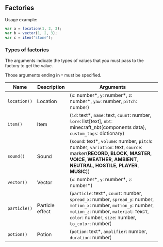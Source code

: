 ## Factories

Usage example:
```ts
var a = location(1, 2, 3);
var b = vector(1, 2, 3);
var c = item("stone");
```

### Types of factories

The arguments indicate the types of values that you must pass to the factory to get the value.

Those arguments ending in `*` must be specified.

| **Name**     | **Description**   | **Arguments**                                                                                                                                                                                                     |
| ------------ | ----------------- | ----------------------------------------------------------------------------------------------------------------------------------------------------------------------------------------------------------------- |
| `location()` | Location          | (`x`: number*, `y`: number*, `z`: number*, `yaw`: number, `pitch`: number)                                                                                                                                        |
| `item()`     | Item              | (`id`: text*, `name`: text, `count`: number, `lore`: list[text], `nbt`: minecraft_nbt(components data), `custom_tags`: dictionary)                                                                                |
| `sound()`    | Sound             | (`sound`: text*, `volume`: number, `pitch`: number, `variation`: text, `source`: marker(**RECORD**, **BLOCK**, **MASTER**, **VOICE**, **WEATHER**, **AMBIENT**, **NEUTRAL**, **HOSTILE**, **PLAYER**, **MUSIC**)) |
| `vector()`   | Vector            | (`x`: number*, `y`: number*, `z`: number*)                                                                                                                                                                        |
| `particle()` | Particle effect   | (`particle`: text*, `count`: number, `spread_x`: number, `spread_y`: number, `motion_x`: number, `motion_y`: number, `motion_z`: number, `material`: текст, `color`: number, `size`: number, `to_color`: number)  |
| `potion()`   | Potion            | (`potion`: text*, `amplifier`: number, `duration`: number)                                                                                                                                                        |